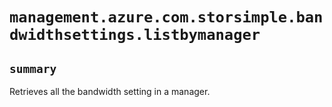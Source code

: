 # `management.azure.com.storsimple.bandwidthsettings.listbymanager`

## `summary`
Retrieves all the bandwidth setting in a manager.


